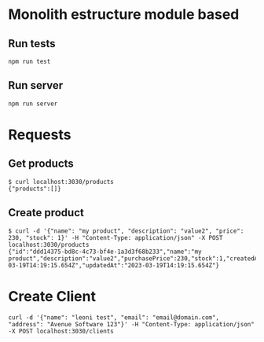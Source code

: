 # Monolith estructure module based

## Run tests

`npm run test`

## Run server

`npm run server`

# Requests

## Get products

```
$ curl localhost:3030/products
{"products":[]}
```

## Create product

```
$ curl -d '{"name": "my product", "description": "value2", "price": 230, "stock": 1}' -H "Content-Type: application/json" -X POST localhost:3030/products
{"id":"ddd14375-bd8c-4c73-bf4e-1a3d3f68b233","name":"my product","description":"value2","purchasePrice":230,"stock":1,"createdAt":"2023-03-19T14:19:15.654Z","updatedAt":"2023-03-19T14:19:15.654Z"}
```

# Create Client

```
curl -d '{"name": "leoni test", "email": "email@domain.com", "address": "Avenue Software 123"}' -H "Content-Type: application/json" -X POST localhost:3030/clients
```
